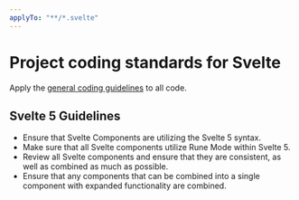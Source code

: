 ```yaml
---
applyTo: "**/*.svelte"
---
```

# Project coding standards for Svelte

Apply the [general coding guidelines](./general-coding.instructions.md) to all code.

## Svelte 5 Guidelines
- Ensure that Svelte Components are utilizing the Svelte 5 syntax. 
- Make sure that all Svelte components utilize Rune Mode within Svelte 5.
- Review all Svelte components and ensure that they are consistent, as well as combined as much as possible. 
- Ensure that any components that can be combined into a single component with expanded functionality are combined. 
